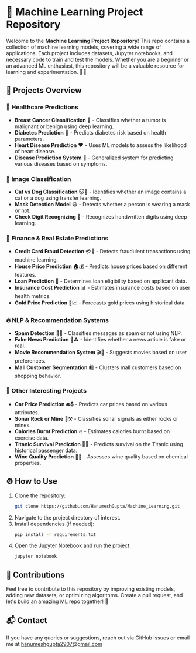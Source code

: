 # 🚀 Machine Learning Project Repository

Welcome to the **Machine Learning Project Repository**! This repo contains a collection of machine learning models, covering a wide range of applications. Each project includes datasets, Jupyter notebooks, and necessary code to train and test the models. Whether you are a beginner or an advanced ML enthusiast, this repository will be a valuable resource for learning and experimentation. 🧠💡

## 📌 Projects Overview

### 🔬 Healthcare Predictions
- **Breast Cancer Classification** 🏥 - Classifies whether a tumor is malignant or benign using deep learning.
- **Diabetes Prediction** 💉 - Predicts diabetes risk based on health parameters.
- **Heart Disease Prediction** ❤️ - Uses ML models to assess the likelihood of heart disease.
- **Disease Prediction System** 🏨 - Generalized system for predicting various diseases based on symptoms.

### 🐶 Image Classification
- **Cat vs Dog Classification** 🐱🐶 - Identifies whether an image contains a cat or a dog using transfer learning.
- **Mask Detection Model** 😷 - Detects whether a person is wearing a mask or not.
- **Check Digit Recognizing** 🔢 - Recognizes handwritten digits using deep learning.

### 🏡 Finance & Real Estate Predictions
- **Credit Card Fraud Detection** 💳🚨 - Detects fraudulent transactions using machine learning.
- **House Price Prediction** 🏠💰 - Predicts house prices based on different features.
- **Loan Prediction** 🏦 - Determines loan eligibility based on applicant data.
- **Insurance Cost Prediction** 📊 - Estimates insurance costs based on user health metrics.
- **Gold Price Prediction** 🏅📈 - Forecasts gold prices using historical data.

### 🔥 NLP & Recommendation Systems
- **Spam Detection** 📩❌ - Classifies messages as spam or not using NLP.
- **Fake News Prediction** 📰⚠️ - Identifies whether a news article is fake or real.
- **Movie Recommendation System** 🎬🍿 - Suggests movies based on user preferences.
- **Mall Customer Segmentation** 🛍️ - Clusters mall customers based on shopping behavior.

### 🚗 Other Interesting Projects
- **Car Price Prediction** 🚘💲 - Predicts car prices based on various attributes.
- **Sonar Rock or Mine** 🌊⚒️ - Classifies sonar signals as either rocks or mines.
- **Calories Burnt Prediction** 🔥 - Estimates calories burnt based on exercise data.
- **Titanic Survival Prediction** 🚢🆘 - Predicts survival on the Titanic using historical passenger data.
- **Wine Quality Prediction** 🍷✅ - Assesses wine quality based on chemical properties.

## ⚙️ How to Use
1. Clone the repository:
   ```bash
   git clone https://github.com/HanumeshGupta/Machine_Learning.git
   ```
2. Navigate to the project directory of interest.
3. Install dependencies (if needed):
   ```bash
   pip install -r requirements.txt
   ```
4. Open the Jupyter Notebook and run the project:
   ```bash
   jupyter notebook
   ```

## 🌟 Contributions
Feel free to contribute to this repository by improving existing models, adding new datasets, or optimizing algorithms. Create a pull request, and let's build an amazing ML repo together! 🚀

## 📬 Contact
If you have any queries or suggestions, reach out via GitHub issues or email me at [hanumeshgupta2907@gmail.com](mailto:hanumeshgupta2907@gmail.com)




